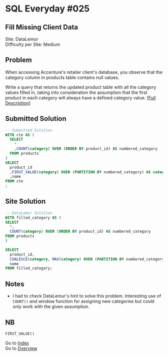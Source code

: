 # SQL Everyday \#025

## Fill Missing Client Data

Site: DataLemur\
Difficulty per Site: Medium

## Problem

When accessing Accenture's retailer client's database, you observe that the category column in products table contains null values.

Write a query that returns the updated product table with all the category values filled in, taking into consideration the assumption that the first product in each category will always have a defined category value. [[Full Description](https://datalemur.com/questions/fill-missing-product)]

## Submitted Solution

```sql
-- Submitted Solution
WITH cte AS (
  SELECT
    *
    ,COUNT(category) OVER (ORDER BY product_id) AS numbered_category
  FROM products
)
SELECT
  product_id
  ,FIRST_VALUE(category) OVER (PARTITION BY numbered_category) AS category
  ,name
FROM cte
;
```

## Site Solution

```sql
-- DataLemur Solution 
WITH filled_category AS (
SELECT
  *,
  COUNT(category) OVER (ORDER BY product_id) AS numbered_category
FROM products
)

SELECT
  product_id,
  COALESCE(category, MAX(category) OVER (PARTITION BY numbered_category)) AS category,
  name
FROM filled_category;
```

## Notes

* I had to check DataLemur's hint to solve this problem. Interesting use of `COUNT()` and window function for assigning new categories but could only work with the given assumption.

## NB

`FIRST_VALUE()`

Go to [Index](../?tab=readme-ov-file#index)\
Go to [Overview](../?tab=readme-ov-file)
